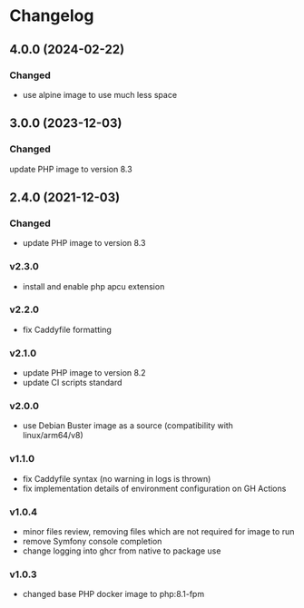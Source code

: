 # Changelog

## 4.0.0 (2024-02-22)
### Changed
- use alpine image to use much less space

## 3.0.0 (2023-12-03)
### Changed
update PHP image to version 8.3

## 2.4.0 (2021-12-03)
### Changed
- update PHP image to version 8.3

### v2.3.0
- install and enable php apcu extension

### v2.2.0
- fix Caddyfile formatting

### v2.1.0
- update PHP image to version 8.2
- update CI scripts standard

### v2.0.0
- use Debian Buster image as a source (compatibility with linux/arm64/v8)

### v1.1.0
- fix Caddyfile syntax (no warning in logs is thrown)
- fix implementation details of environment configuration on GH Actions

### v1.0.4
- minor files review, removing files which are not required for image to run
- remove Symfony console completion
- change logging into ghcr from native to package use

### v1.0.3
- changed base PHP docker image to php:8.1-fpm
